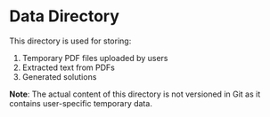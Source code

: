 # Data Directory

This directory is used for storing:

1. Temporary PDF files uploaded by users
2. Extracted text from PDFs
3. Generated solutions

**Note**: The actual content of this directory is not versioned in Git as it contains user-specific temporary data. 